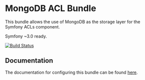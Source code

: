 MongoDB ACL Bundle
====================

This bundle allows the use of MongoDB as the storage layer for the Symfony ACLs component.

Symfony ~3.0 ready.

[![Build Status](https://secure.travis-ci.org/iampersistent/MongoDBAclBundle.png?branch=master)](http://travis-ci.org/iampersistent/MongoDBAclBundle)


Documentation
-------------

The documentation for configuring this bundle can be found [here](Resources/doc/index.rst).

